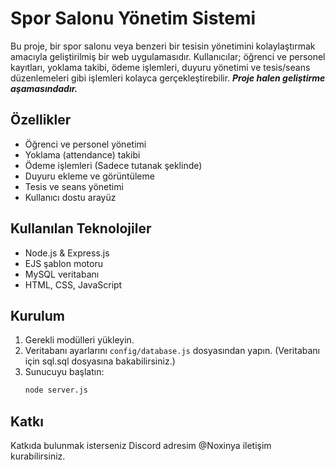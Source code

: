 # Spor Salonu Yönetim Sistemi

Bu proje, bir spor salonu veya benzeri bir tesisin yönetimini kolaylaştırmak amacıyla geliştirilmiş bir web uygulamasıdır. Kullanıcılar; öğrenci ve personel kayıtları, yoklama takibi, ödeme işlemleri, duyuru yönetimi ve tesis/seans düzenlemeleri gibi işlemleri kolayca gerçekleştirebilir.
***Proje halen geliştirme aşamasındadır.***

## Özellikler
- Öğrenci ve personel yönetimi
- Yoklama (attendance) takibi
- Ödeme işlemleri (Sadece tutanak şeklinde)
- Duyuru ekleme ve görüntüleme
- Tesis ve seans yönetimi
- Kullanıcı dostu arayüz

## Kullanılan Teknolojiler
- Node.js & Express.js
- EJS şablon motoru
- MySQL veritabanı
- HTML, CSS, JavaScript

## Kurulum
1. Gerekli modülleri yükleyin.
2. Veritabanı ayarlarını `config/database.js` dosyasından yapın. (Veritabanı için sql.sql dosyasına bakabilirsiniz.)
3. Sunucuyu başlatın:
   ```bash
   node server.js
   ```

## Katkı
Katkıda bulunmak isterseniz Discord adresim @Noxinya iletişim kurabilirsiniz.
